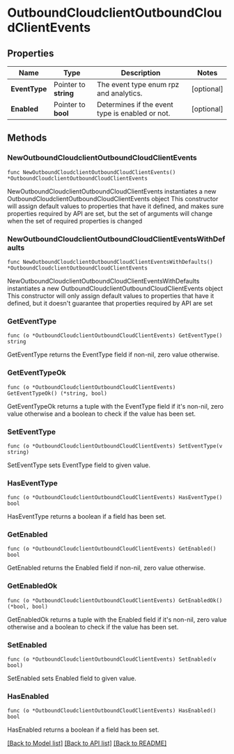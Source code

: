 # OutboundCloudclientOutboundCloudClientEvents

## Properties

Name | Type | Description | Notes
------------ | ------------- | ------------- | -------------
**EventType** | Pointer to **string** | The event type enum rpz and analytics. | [optional] 
**Enabled** | Pointer to **bool** | Determines if the event type is enabled or not. | [optional] 

## Methods

### NewOutboundCloudclientOutboundCloudClientEvents

`func NewOutboundCloudclientOutboundCloudClientEvents() *OutboundCloudclientOutboundCloudClientEvents`

NewOutboundCloudclientOutboundCloudClientEvents instantiates a new OutboundCloudclientOutboundCloudClientEvents object
This constructor will assign default values to properties that have it defined,
and makes sure properties required by API are set, but the set of arguments
will change when the set of required properties is changed

### NewOutboundCloudclientOutboundCloudClientEventsWithDefaults

`func NewOutboundCloudclientOutboundCloudClientEventsWithDefaults() *OutboundCloudclientOutboundCloudClientEvents`

NewOutboundCloudclientOutboundCloudClientEventsWithDefaults instantiates a new OutboundCloudclientOutboundCloudClientEvents object
This constructor will only assign default values to properties that have it defined,
but it doesn't guarantee that properties required by API are set

### GetEventType

`func (o *OutboundCloudclientOutboundCloudClientEvents) GetEventType() string`

GetEventType returns the EventType field if non-nil, zero value otherwise.

### GetEventTypeOk

`func (o *OutboundCloudclientOutboundCloudClientEvents) GetEventTypeOk() (*string, bool)`

GetEventTypeOk returns a tuple with the EventType field if it's non-nil, zero value otherwise
and a boolean to check if the value has been set.

### SetEventType

`func (o *OutboundCloudclientOutboundCloudClientEvents) SetEventType(v string)`

SetEventType sets EventType field to given value.

### HasEventType

`func (o *OutboundCloudclientOutboundCloudClientEvents) HasEventType() bool`

HasEventType returns a boolean if a field has been set.

### GetEnabled

`func (o *OutboundCloudclientOutboundCloudClientEvents) GetEnabled() bool`

GetEnabled returns the Enabled field if non-nil, zero value otherwise.

### GetEnabledOk

`func (o *OutboundCloudclientOutboundCloudClientEvents) GetEnabledOk() (*bool, bool)`

GetEnabledOk returns a tuple with the Enabled field if it's non-nil, zero value otherwise
and a boolean to check if the value has been set.

### SetEnabled

`func (o *OutboundCloudclientOutboundCloudClientEvents) SetEnabled(v bool)`

SetEnabled sets Enabled field to given value.

### HasEnabled

`func (o *OutboundCloudclientOutboundCloudClientEvents) HasEnabled() bool`

HasEnabled returns a boolean if a field has been set.


[[Back to Model list]](../README.md#documentation-for-models) [[Back to API list]](../README.md#documentation-for-api-endpoints) [[Back to README]](../README.md)


